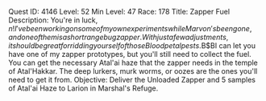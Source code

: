 Quest ID: 4146
Level: 52
Min Level: 47
Race: 178
Title: Zapper Fuel
Description: You're in luck, $n! I've been working on some of my own experiments while Marvon's been gone, and one of them is a short range bug zapper. With just a few adjustments, it should be great for ridding yourself of those Bloodpetal pests.$B$BI can let you have one of my zapper prototypes, but you'll still need to collect the fuel. You can get the necessary Atal'ai haze that the zapper needs in the temple of Atal'Hakkar. The deep lurkers, murk worms, or oozes are the ones you'll need to get it from.
Objective: Deliver the Unloaded Zapper and 5 samples of Atal'ai Haze to Larion in Marshal's Refuge.
